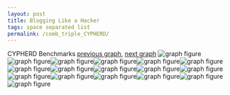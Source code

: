```yaml
---
layout: post
title: Blogging Like a Hacker
tags: space separated list
permalink: /comb_triple_CYPHERD/
---
```


CYPHERD Benchmarks
[previous graph](./comb_triple_AVL/), [next graph](./comb_triple_EGG/)
<img src="./images/triple/CYPHERD/CYPHERD-AVL_box.png" alt="graph figure"><img src="./images/triple/CYPHERD/CYPHERD-A_box.png" alt="graph figure"><img src="./images/triple/CYPHERD/CYPHERD-CYPHERD_box.png" alt="graph figure"><img src="./images/triple/CYPHERD/CYPHERD-EGG_box.png" alt="graph figure"><img src="./images/triple/CYPHERD/CYPHERD-FACE_box.png" alt="graph figure"><img src="./images/triple/CYPHERD/CYPHERD-FLOYD_box.png" alt="graph figure"><img src="./images/triple/CYPHERD/CYPHERD-F_box.png" alt="graph figure"><img src="./images/triple/CYPHERD/CYPHERD-H_box.png" alt="graph figure"><img src="./images/triple/CYPHERD/CYPHERD-JSOND_box.png" alt="graph figure"><img src="./images/triple/CYPHERD/CYPHERD-K_box.png" alt="graph figure"><img src="./images/triple/CYPHERD/CYPHERD-O_box.png" alt="graph figure"><img src="./images/triple/CYPHERD/CYPHERD-PDFD_box.png" alt="graph figure"><img src="./images/triple/CYPHERD/CYPHERD-RB_box.png" alt="graph figure"><img src="./images/triple/CYPHERD/CYPHERD-ROD_box.png" alt="graph figure"><img src="./images/triple/CYPHERD/CYPHERD-SMATRIX_box.png" alt="graph figure"><img src="./images/triple/CYPHERD/CYPHERD-SORTD_box.png" alt="graph figure"><img src="./images/triple/CYPHERD/CYPHERD-ZB_box.png" alt="graph figure">